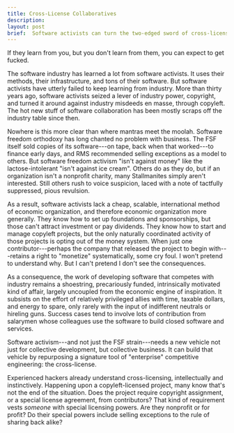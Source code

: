 ```yaml
---
title: Cross-License Collaboratives
description:
layout: post
brief:  Software activists can turn the two-edged sword of cross-licensing around on industry as a cheap, flexible, international means of economic self-organization.
---
```


If they learn from you, but you don't learn from them, you can expect to get fucked.

The software industry has learned a lot from software activists.  It uses their methods, their infrastructure, and tons of their software.  But software activists have utterly failed to keep learning from industry.  More than thirty years ago, software activists seized a lever of industry power, copyright, and turned it around against industry misdeeds en masse, through copyleft.  The hot new stuff of software collaboration has been mostly scraps off the industry table since then.

Nowhere is this more clear than where mantras meet the moolah.  Software freedom orthodoxy has long chanted no problem with business.  The FSF itself sold copies of its software---on tape, back when that worked---to finance early days, and RMS recommended selling exceptions as a model to others.  But software freedom activism "isn't against money" like the lactose-intolerant "isn't against ice cream".  Others do as they do, but if an organization isn't a nonprofit charity, many Stallmanites simply aren't interested.  Still others rush to voice suspicion, laced with a note of tactfully suppressed, pious revulsion.

As a result, software activists lack a cheap, scalable, international method of economic organization, and therefore economic organization more generally.  They know how to set up foundations and sponsorships, but those can't attract investment or pay dividends.  They know how to start and manage copyleft projects, but the only naturally coordinated activity of those projects is opting out of the money system.  When just one contributor---perhaps the company that released the project to begin with---retains a right to "monetize" systematically, some cry foul.  I won't pretend to understand why.  But I can't pretend I don't see the consequences.

As a consequence, the work of developing software that competes with industry remains a shoestring, precariously funded, intrinsically motivated kind of affair, largely uncoupled from the economic engine of inspiration.  It subsists on the effort of relatively privileged allies with time, taxable dollars, and energy to spare, only rarely with the input of indifferent neutrals or hireling guns.  Success cases tend to involve lots of contribution from salarymen whose colleagues use the software to build closed software and services.

Software activism---and not just the FSF strain---needs a new vehicle not just for collective development, but collective business.  It can build that vehicle by repurposing a signature tool of "enterprise" competitive engineering: the cross-license.

Experienced hackers already understand cross-licensing, intellectually and instinctively.  Happening upon a copyleft-licensed project, many know that's not the end of the situation.  Does the project require copyright assignment, or a special license agreement, from contributors?  That kind of requirement vests _someone_ with special licensing powers.  Are they nonprofit or for profit?  Do their special powers include selling exceptions to the rule of sharing back alike?

<!-- TODO: Distinguish projects that are "locked open" versus those with CLAs that preserve dual licensing capability.  Pivot from there to cross-licensing that involves all contributors in economic activity. -->

<!--

Conditions:
- inputs are licenses
- outputs are licenses
- return loop may be licenses, money, etc.

Prior Art:
- fiscal sponsorships
- series LLCs
- common-law partnerships
- tax-exempt foundations
- Singapore, Estonia, &c. entities

-->
